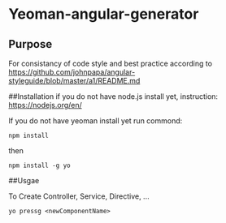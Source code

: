 # Yeoman-angular-generator

## Purpose
For consistancy of code style and best practice
according to https://github.com/johnpapa/angular-styleguide/blob/master/a1/README.md


##Installation
if you do not have node.js install yet, instruction:
https://nodejs.org/en/

If you do not have yeoman install yet  run commond:
```
npm install

```
then
```
npm install -g yo
```

##Usgae

To Create Controller, Service, Directive, ...
```
yo pressg <newComponentName>
```
